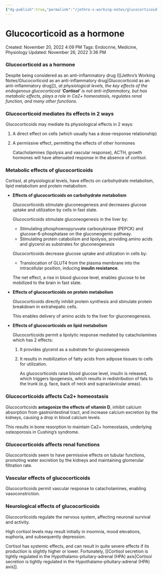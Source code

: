 ```yaml
---
{"dg-publish":true,"permalink":"/jethro-s-working-notes/glucocorticoid-as-a-hormone/","dgPassFrontmatter":true}
---
```



# Glucocorticoid as a hormone

Created: November 20, 2022 4:09 PM
Tags: Endocrine, Medicine, Physiology
Updated: November 26, 2022 3:36 PM

### Glucocorticoid as a hormone

Despite being considered as an anti-inflammatory drug ([[Jethro’s Working Notes/Glucocorticoid as an anti-inflammatory drug\|Glucocorticoid as an anti-inflammatory drug]]), *at physiological levels, the key effects of the endogenous glucocorticoid ‘**Cortisol**’ is not anti-inflammatory, but has metabolic effects, plays a role in Ca2+ homeostasis, regulates renal function, and many other functions.*

### Glucocorticoid mediates its effects in 2 ways

Glucocorticoids may mediate its physiological effects in 2 ways:

1. A direct effect on cells (which usually has a dose-response relationship)
2. A permissive effect, permitting the effects of other hormones
    
    Catacholamines (lipolysis and vascular response), ACTH, growth hormones will have attenuated response in the absence of cortisol.
    

### Metabolic effects of glucocorticoids

Cortisol, at physiological levels, have effects on carbohydrate metabolism, lipid metabolism and protein metabolism.

- **********************************************************************************************************Effects of glucocorticoids on carbohydrate metabolism**********************************************************************************************************
    
    Glucocorticoids stimulate gluconeogenesis and decreases glucose uptake and utilization by cells in fast state.
    
    Glucocorticoids stimulate gluconeogenesis in the liver by:
    
    - Stimulating phosphoenopyruvate carboxykinase (PEPCK) and glucose-6-phosphatase on the gluconeogenic pathway.
    - Stimulating protein catabolism and lipolysis, providing amino acids and glycerol as substrates for gluconeogenesis
    
    Glucocorticoids decrease glucose uptake and utilization in cells by:
    
    - Translocation of GLUT4 from the plasma membrane into the intracellular position, inducing ******************insulin resistance******************.
    
    The net effect, a rise in blood glucose level, enables glucose to be mobilized to the brain in fast state.
    
- ********************************************************Effects of glucocorticoids on protein metabolism********************************************************
    
    Glucocorticoids directly inhibit protein synthesis and stimulate protein breakdown in extrahepatic cells.
    
    This enables delivery of amino acids to the liver for gluconeogenesis.
    
- ****************************************************************************************************************Effects of glucocorticoids on lipid metabolism****************************************************************************************************************
    
    Glucocorticoids permit a lipolytic response mediated by catacholamines which has 2 effects:
    
    1. It provides glycerol as a substrate for gluconeogenesis
    2. It results in mobilization of fatty acids from adipose tissues to cells for utilization.
        
        As glucocorticoids raise blood glucose level, insulin is released, which triggers lipogenesis, which results in redistribution of fats to the trunk (e.g. face, back of neck and supraclavicular areas).
        

### ********************************************************************************Glucocorticoids affects Ca2+ homeostasis********************************************************************************

Glucocorticoids **********************************************************************antagonize the effects of vitamin D**********************************************************************, inhibit calcium absorption from gastrointestinal tract, and increase calcium excretion by the kidneys, causing a drop in blood calcium levels.

This results in bone resorption to maintain Ca2+ homeostasis, underlying osteoporosis in Cushing’s syndrome.

### Glucocorticoids affects renal functions

Glucocorticoids seem to have permissive effects on tubular functions, promoting water excretion by the kidneys and maintaining glomerular filtration rate.

### Vascular effects of glucocorticoids

Glucocorticoids permit vascular response to catacholamines, enabling vasoconstriction.

### Neurological effects of glucocorticoids

Glucocorticoids regulate the nervous system, affecting neuronal survival and activity.

High cortisol levels may result initially in insomnia, mood elevations, euphoria, and subsequently depression.

Cortisol has systemic effects, and can result in quite severe effects if its production is slightly higher or lower. Fortunately, [[Cortisol secretion is tightly regulated in the Hypothalamo-pituitary-adrenal (HPA) axis\|Cortisol secretion is tightly regulated in the Hypothalamo-pituitary-adrenal (HPA) axis]].